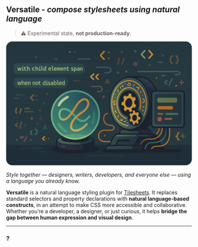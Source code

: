 ## Versatile - *compose stylesheets using natural language*

> ⚠️ Experimental state, **not production-ready**.

![A natural language CSS abstraction](/images/readable-css.png)

*Style together — designers, writers, developers, and everyone else — using a language you already know.*

**Versatile** is a natural language styling plugin for [Tilesheets](/modules/standalone/css-pipeline). It replaces standard selectors and property declarations with **natural language-based constructs**, in an attempt to make CSS more accessible and collaborative. Whether you’re a developer, a designer, or just curious, it helps **bridge the gap between human expression and visual design**.

---

### ?